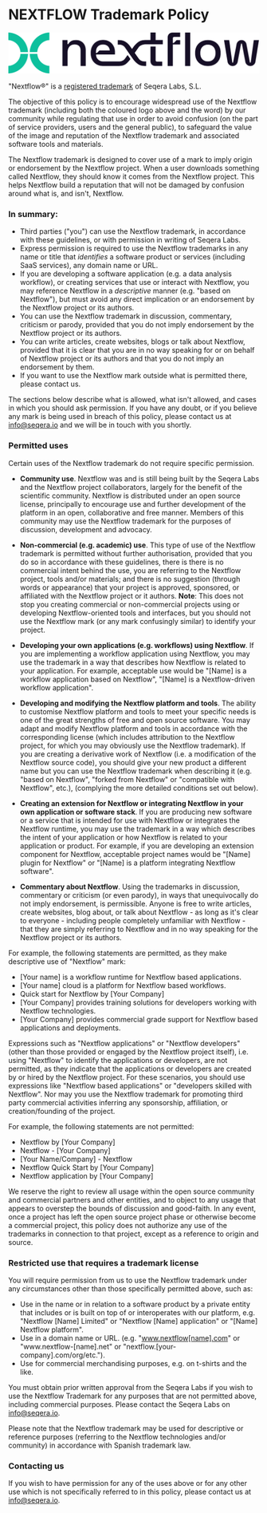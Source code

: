 # NEXTFLOW Trademark Policy

<p align='center'>
    <picture>
        <source media="(prefers-color-scheme: dark)" srcset="https://raw.githubusercontent.com/nextflow-io/trademark/master/nextflow-logo-bg-dark.png" width='400px'>
        <source media="(prefers-color-scheme: light)" srcset="https://raw.githubusercontent.com/nextflow-io/trademark/master/nextflow-logo-bg-light.png" width='400px'>
        <img alt="Nextflow logo" src="https://raw.githubusercontent.com/nextflow-io/trademark/master/nextflow-logo-bg-light.png">
    </picture>
</p>

"Nextflow®" is a [registered trademark](https://euipo.europa.eu/eSearch/#details/trademarks/016913626) of Seqera Labs, S.L.

The objective of this policy is to encourage widespread use of the Nextflow trademark (including
both the coloured logo above and the word) by our community while regulating that use in order to
avoid confusion (on the part of service providers, users and the general public), to safeguard the
value of the image and reputation of the Nextflow trademark and associated software tools and materials.

The Nextflow trademark is designed to cover use of a mark to imply origin or endorsement by the Nextflow
project. When a user downloads something called Nextflow, they should know it comes from the Nextflow project.
This helps Nextflow build a reputation that will not be damaged by confusion around what is, and isn't, Nextflow.

### In summary:
* Third parties ("you") can use the Nextflow trademark, in accordance with these guidelines, or with
permission in writing of Seqera Labs.
* Express permission is required to use the Nextflow trademarks in any name or title that *identifies*
a software product or services (including SaaS services), any domain name or URL.
* If you are developing a software application (e.g. a data analysis workflow), or creating services
that use or interact with Nextflow, you may reference Nextflow in a *descriptive* manner (e.g. "based on Nextflow"),
but must avoid any direct implication or an endorsement by the Nextflow project or its authors.
* You can use the Nextflow trademark in discussion, commentary, criticism or parody, provided that you do not imply
endorsement by the Nextflow project or its authors.
* You can write articles, create websites, blogs or talk about Nextflow, provided that it is clear that you are
in no way speaking for or on behalf of Nextflow project or its authors and that you do not imply an endorsement by them.
* If you want to use the Nextflow mark outside what is permitted there, please contact us.

The sections below describe what is allowed, what isn't allowed, and cases in which you should ask permission. If you have
any doubt, or if you believe any mark is being used in breach of this policy, please contact us at info@seqera.io
and we will be in touch with you shortly.

### Permitted uses

Certain uses of the Nextflow trademark do not require specific permission.

* **Community use**. Nextflow was and is still being built by the Seqera Labs and the Nextflow project collaborators, largely
for the benefit of the scientific community. Nextflow is distributed under an open source license, principally to
encourage use and further development of the platform in an open, collaborative and free manner. Members of this
community may use the Nextflow trademark for the purposes of discussion, development and advocacy.

* **Non-commercial (e.g. academic) use**. This type of use of the Nextflow trademark is permitted without further
authorisation, provided that you do so in accordance with these guidelines, there is there is no commercial intent
behind the use, you are referring to the Nextflow project, tools and/or materials; and there is no suggestion
(through words or appearance) that your project is approved, sponsored, or affiliated with the Nextflow project
or it authors. **Note**: This does not stop you creating commercial or non-commercial projects using or developing
Nextflow-oriented tools and interfaces, but you should not use the Nextflow mark (or any mark confusingly similar)
to identify your project.

* **Developing your own applications (e.g. workflows) using Nextflow**. If you are implementing a workflow application
using Nextflow, you may use the trademark in a way that describes how Nextflow is related to your application.
For example, acceptable use would be "[Name] is a workflow application based on Nextflow", "[Name] is a Nextflow-driven
workflow application".

* **Developing and modifying the Nextflow platform and tools**. The ability to customise Nextflow platform and tools to
meet your specific needs is one of the great strengths of free and open source software. You may adapt and modify
Nextflow platform and tools in accordance with the corresponding license (which includes attribution to the Nextflow
project, for which you may obviously use the Nextflow trademark). If you are creating a derivative work of Nextflow
(i.e. a modification of the Nextflow source code), you should give your new product a different name but you can
use the Nextflow trademark when describing it (e.g. "based on Nextflow", "forked from Nextflow" or "compatible with
Nextflow", etc.), (complying the more detailed conditions set out below).

* **Creating an extension for Nextflow or integrating Nextflow in your own application or software stack**. If you
are producing new software or a service that is intended for use with Nextflow or integrates the Nextflow runtime,
you may use the trademark in a way which describes the intent of your application or how Nextflow is related to
your application or product. For example, if you are developing an extension component for Nextflow, acceptable
project names would be "[Name] plugin for Nextflow" or "[Name] is a platform integrating Nextflow software".

* **Commentary about Nextflow**. Using the trademarks in discussion, commentary or criticism (or even parody),
in ways that unequivocally do not imply endorsement, is permissible. Anyone is free to write articles, create
websites, blog about, or talk about Nextflow - as long as it's clear to everyone - including people completely
unfamiliar with Nextflow - that they are simply referring to Nextflow and in no way speaking for the Nextflow
project or its authors.

For example, the following statements are permitted, as they make descriptive use of "Nextflow" mark:
* [Your name] is a workflow runtime for Nextflow based applications.
* [Your name] cloud is a platform for Nextflow based workflows.
* Quick start for Nextflow by [Your Company]
* [Your Company] provides training solutions for developers working with Nextflow technologies.
* [Your Company] provides commercial grade support for Nextflow based applications and deployments.

Expressions such as "Nextflow applications" or "Nextflow developers" (other than those provided or engaged
by the Nextflow project itself), i.e. using "Nextflow" to identify the applications or developers, are not
permitted, as they indicate that the applications or developers are created by or hired by the Nextflow
project. For these scenarios, you should use expressions like "Nextflow based applications" or "developers
skilled with Nextflow". Nor may you use the Nextflow trademark for promoting third party commercial
activities inferring any sponsorship, affiliation, or creation/founding of the project.   

For example, the following statements are not permitted:
* Nextflow by [Your Company]
* Nextflow - [Your Company]
* [Your Name/Company] - Nextflow
* Nextflow Quick Start by [Your Company]
* Nextflow application by [Your Company]

We reserve the right to review all usage within the open source community and commercial partners and
other entities, and to object to any usage that appears to overstep the bounds of discussion and good-faith.
In any event, once a project has left the open source project phase or otherwise become a commercial project,
this policy does not authorize any use of the trademarks in connection to that project, except as a
reference to origin and source.

### Restricted use that requires a trademark license

You will require permission from us to use the Nextflow trademark under any circumstances other than
those specifically permitted above, such as:
* Use in the name or in relation to a software product by a private entity that includes or is built on
top of or interoperates with our platform, e.g. "Nextflow [Name] Limited" or "Nextflow [Name] application"
or "[Name] Nextflow platform".
* Use in a domain name or URL. (e.g. "www.nextflow[name].com" or "www.nextflow-[name].net" or
"nextflow.[your-company].com/org/etc.").
* Use for commercial merchandising purposes, e.g. on t-shirts and the like.

You must obtain prior written approval from the Seqera Labs if you wish to use the Nextflow Trademark for any
purposes that are not permitted above, including commercial purposes. Please contact the Seqera Labs
on info@seqera.io.

Please note that the Nextflow trademark may be used for descriptive or reference purposes
(referring to the Nextflow technologies and/or community) in accordance with Spanish trademark law.

### Contacting us

If you wish to have permission for any of the uses above or for any other use which is not specifically
referred to in this policy, please contact us at info@seqera.io.
